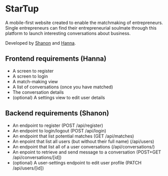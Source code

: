 # StarTup

A mobile-first website created to enable the matchmaking of entrepreneurs. Single entrepreneurs can find their entrepreneurial soulmate through this platform to launch interesting conversations about business.

Developed by [Shanon](https://github.com/shanon-richet) and [Hanna](https://github.com/hanjika).

## Frontend requirements (Hanna)
- A screen to register
- A screen to login
- A match-making view
- A list of conversations (once you have matched)
- The conversation details
- (optional) A settings view to edit user details

## Backend requirements (Shanon)
- An endpoint to register (POST /api/register)
- An endpoint to login/logout (POST /api/login)
- An endpoint that list potential matches (GET /api/matches)
- An enpoint that list all users (but without their full name) (/api/users)
- An endpoint that list all of a user conversations (/api/conversations/)
- An enpoint to retrieve and send message to a conversation (POST+GET /api/conversations/[id])
- (optional) A user-settings endpoint to edit user profile (PATCH /api/users/[id])
